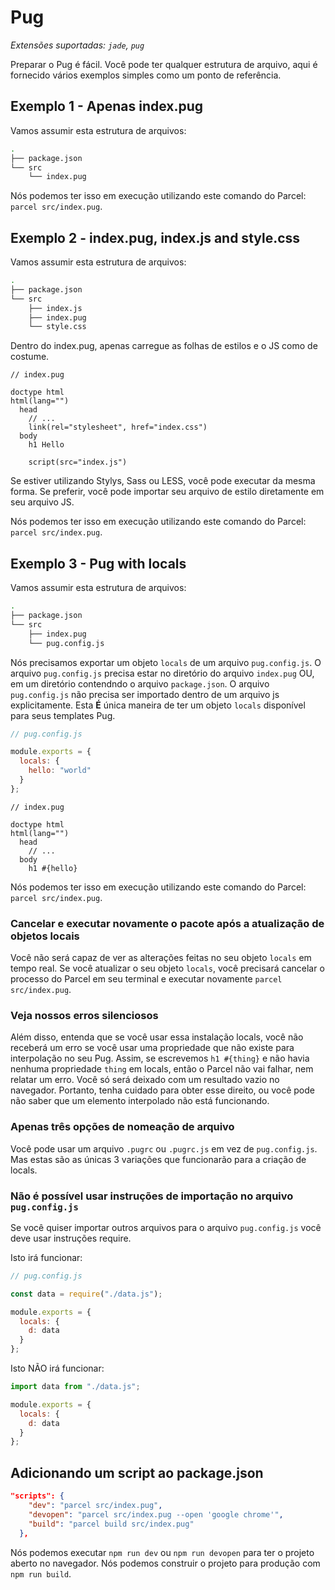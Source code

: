 # Pug

_Extensões suportadas: `jade`, `pug`_

Preparar o Pug é fácil. Você pode ter qualquer estrutura de arquivo, aqui é fornecido vários exemplos simples como um ponto de referência.

## Exemplo 1 - Apenas index.pug

Vamos assumir esta estrutura de arquivos:

```bash
.
├── package.json
└── src
    └── index.pug
```

Nós podemos ter isso em execução utilizando este comando do Parcel: `parcel src/index.pug`.

## Exemplo 2 - index.pug, index.js and style.css

Vamos assumir esta estrutura de arquivos:

```bash
.
├── package.json
└── src
    ├── index.js
    ├── index.pug
    └── style.css
```

Dentro do index.pug, apenas carregue as folhas de estilos e o JS como de costume.

```pug
// index.pug

doctype html
html(lang="")
  head
    // ...
    link(rel="stylesheet", href="index.css")
  body
    h1 Hello

    script(src="index.js")
```

Se estiver utilizando Stylys, Sass ou LESS, você pode executar da mesma forma. Se preferir, você pode importar seu arquivo de estilo diretamente em seu arquivo JS.

Nós podemos ter isso em execução utilizando este comando do Parcel: `parcel src/index.pug`.

## Exemplo 3 - Pug with locals

Vamos assumir esta estrutura de arquivos:

```bash
.
├── package.json
└── src
    ├── index.pug
    └── pug.config.js
```

Nós precisamos exportar um objeto `locals` de um arquivo `pug.config.js`. O arquivo `pug.config.js` precisa estar no diretório do arquivo `index.pug` OU, em um diretório contendndo o arquivo `package.json`. O arquivo `pug.config.js` não precisa ser importado dentro de um arquivo js explicitamente. Esta **É** única maneira de ter um objeto `locals` disponível para seus templates Pug.

```js
// pug.config.js

module.exports = {
  locals: {
    hello: "world"
  }
};
```

```pug
// index.pug

doctype html
html(lang="")
  head
    // ...
  body
    h1 #{hello}
```

Nós podemos ter isso em execução utilizando este comando do Parcel: `parcel src/index.pug`.

### Cancelar e executar novamente o pacote após a atualização de objetos locais

Você não será capaz de ver as alterações feitas no seu objeto `locals` em tempo real. Se você atualizar o seu objeto `locals`, você precisará cancelar o processo do Parcel em seu terminal e executar novamente `parcel src/index.pug`.

### Veja nossos erros silenciosos

Além disso, entenda que se você usar essa instalação locals, você não receberá um erro se você usar uma propriedade que não existe para interpolação no seu Pug. Assim, se escrevemos `h1 #{thing}` e não havia nenhuma propriedade `thing` em locals, então o Parcel não vai falhar, nem relatar um erro. Você só será deixado com um resultado vazio no navegador. Portanto, tenha cuidado para obter esse direito, ou você pode não saber que um elemento interpolado não está funcionando.

### Apenas três opções de nomeação de arquivo

Você pode usar um arquivo `.pugrc` ou `.pugrc.js` em vez de `pug.config.js`. Mas estas são as únicas 3 variações que funcionarão para a criação de locals.

### Não é possível usar instruções de importação no arquivo `pug.config.js`

Se você quiser importar outros arquivos para o arquivo `pug.config.js` você deve usar instruções require.

Isto irá funcionar:

```js
// pug.config.js

const data = require("./data.js");

module.exports = {
  locals: {
    d: data
  }
};

```

Isto NÃO irá funcionar:

```js
import data from "./data.js";

module.exports = {
  locals: {
    d: data
  }
};
```

## Adicionando um script ao package.json

```json
"scripts": {
    "dev": "parcel src/index.pug",
    "devopen": "parcel src/index.pug --open 'google chrome'",
    "build": "parcel build src/index.pug"
  },
```

Nós podemos executar `npm run dev` ou `npm run devopen` para ter o projeto aberto no navegador. Nós podemos construir o projeto para produção com  `npm run build`.
